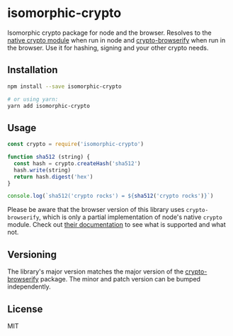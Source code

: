 # isomorphic-crypto

Isomorphic crypto package for node and the browser. Resolves to the [native crypto module](https://nodejs.org/api/crypto.html) when run in node and [crypto-browserify](https://www.npmjs.com/package/crypto-browserify) when run in the browser. Use it for hashing, signing and your other crypto needs.


## Installation

```sh
npm install --save isomorphic-crypto

# or using yarn:
yarn add isomorphic-crypto
```


## Usage

```js
const crypto = require('isomorphic-crypto')

function sha512 (string) {
  const hash = crypto.createHash('sha512')
  hash.write(string)
  return hash.digest('hex')
}

console.log(`sha512('crypto rocks') = ${sha512('crypto rocks')}`)
```

Please be aware that the browser version of this library uses `crypto-browserify`, which is only a partial implementation of node's native `crypto` module. Check out [their documentation](https://www.npmjs.com/package/crypto-browserify) to see what is supported and what not.


## Versioning

The library's major version matches the major version of the [crypto-browserify](https://www.npmjs.com/package/crypto-browserify) package. The minor and patch version can be bumped independently.

## License

MIT
